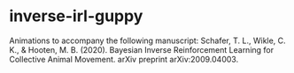 # inverse-irl-guppy
Animations to accompany the following manuscript: Schafer, T. L., Wikle, C. K., &amp; Hooten, M. B. (2020). Bayesian Inverse Reinforcement Learning for Collective Animal Movement. arXiv preprint arXiv:2009.04003.
